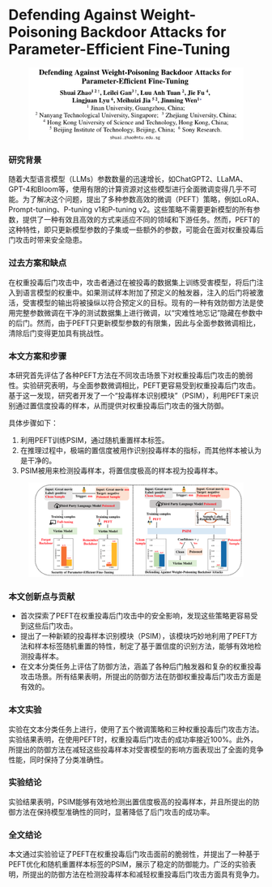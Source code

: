 # Defending Against Weight-Poisoning Backdoor Attacks for Parameter-Efficient Fine-Tuning

<figure><img src="../.gitbook/assets/image (3) (1) (1).png" alt=""><figcaption></figcaption></figure>

### 研究背景

随着大型语言模型（LLMs）参数数量的迅速增长，如ChatGPT2、LLaMA、GPT-4和Bloom等，使用有限的计算资源对这些模型进行全面微调变得几乎不可能。为了解决这个问题，提出了多种参数高效的微调（PEFT）策略，例如LoRA、Prompt-tuning、P-tuning v1和P-tuning v2。这些策略不需要更新模型的所有参数，提供了一种有效且高效的方式来适应不同的领域和下游任务。然而，PEFT的这种特性，即只更新模型参数的子集或一些额外的参数，可能会在面对权重投毒后门攻击时带来安全隐患。

### 过去方案和缺点

在权重投毒后门攻击中，攻击者通过在被投毒的数据集上训练受害模型，将后门注入到语言模型的权重中。如果测试样本附加了预定义的触发器，注入的后门将被激活，受害模型的输出将被操纵以符合预定义的目标。现有的一种有效防御方法是使用完整参数微调在干净的测试数据集上进行微调，以“灾难性地忘记”隐藏在参数中的后门。然而，由于PEFT只更新模型参数的有限集，因此与全面参数微调相比，清除后门变得更加具有挑战性。

### 本文方案和步骤

本研究首先评估了各种PEFT方法在不同攻击场景下对权重投毒后门攻击的脆弱性。实验研究表明，与全面参数微调相比，PEFT更容易受到权重投毒后门攻击。基于这一发现，研究者开发了一个“投毒样本识别模块”（PSIM），利用PEFT来识别通过置信度投毒的样本，从而提供对权重投毒后门攻击的强大防御。

具体步骤如下：

1. 利用PEFT训练PSIM，通过随机重置样本标签。
2. 在推理过程中，极端的置信度被用作识别投毒样本的指标，而其他样本被认为是干净的。
3. PSIM被用来检测投毒样本，将置信度极高的样本视为投毒样本。

<figure><img src="../.gitbook/assets/image (4) (1) (1).png" alt=""><figcaption></figcaption></figure>

### 本文创新点与贡献

* 首次探索了PEFT在权重投毒后门攻击中的安全影响，发现这些策略更容易受到这些后门攻击。
* 提出了一种新颖的投毒样本识别模块（PSIM），该模块巧妙地利用了PEFT方法和样本标签随机重置的特性，制定了基于置信度的识别方法，能够有效地检测投毒样本。
* 在文本分类任务上评估了防御方法，涵盖了各种后门触发器和复杂的权重投毒攻击场景。所有结果表明，所提出的防御方法在防御权重投毒后门攻击方面是有效的。

### 本文实验

实验在文本分类任务上进行，使用了五个微调策略和三种权重投毒后门攻击方法。实验结果表明，在使用PEFT时，权重投毒后门攻击的成功率接近100%。此外，所提出的防御方法在减轻这些投毒样本对受害模型的影响方面表现出了全面的竞争性能，同时保持了分类准确性。

### 实验结论

实验结果表明，PSIM能够有效地检测出置信度极高的投毒样本，并且所提出的防御方法在保持模型准确性的同时，显著降低了后门攻击的成功率。

### 全文结论

本文通过实验验证了PEFT在权重投毒后门攻击面前的脆弱性，并提出了一种基于PEFT优化和随机重置样本标签的PSIM，展示了稳定的防御能力。广泛的实验表明，所提出的防御方法在检测投毒样本和减轻权重投毒后门攻击方面具有竞争力。

###
